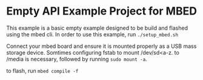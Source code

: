 # Empty API Example Project for MBED

This example is a basic empty example designed to be build and flashed using
the mbed cli. In order to use this example, run `./setup_mbed.sh`

Connect your mbed board and ensure it is mounted properly as a USB mass storage
device. Somtimes configuring fstab to mount /dev/sd<a-z. to /media is necessary,
followed by running `sudo mount -a`.

to flash, run `mbed compile -f`
